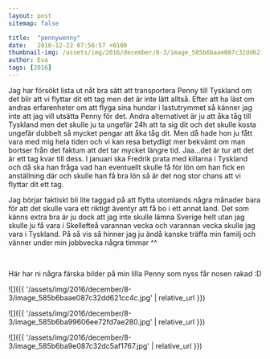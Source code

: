 ```yaml
---
layout: post
sitemap: false

title:  "pennywenny"
date:   2016-12-22 07:56:57 +0100
thumbnail-img: /assets/img/2016/december/8-3/image_585b6baae087c32dd621cc4c.jpg
author: Eva
tags: [2016]
---
```


Jag har försökt lista ut nåt bra sätt att transportera Penny till Tyskland om det blir att vi flyttar dit ett tag men det är inte lätt alltså. Efter att ha läst om andras erfarenheter om att flyga sina hundar i lastutrymmet så känner jag inte att jag vill utsätta Penny för det. Andra alternativet är ju att åka tåg till Tyskland men det skulle ju ta ungefär 24h att ta sig dit och det skulle kosta ungefär dubbelt så mycket pengar att åka tåg dit. Men då hade hon ju fått vara med mig hela tiden och vi kan resa betydligt mer bekvämt om man bortser från det faktum att det tar mycket längre tid. Jaa...det är tur att det är ett tag kvar till dess. I januari ska Fredrik prata med killarna i Tyskland och då ska han fråga vad han eventuellt skulle få för lön om han fick en anställning där och skulle han få bra lön så är det nog stor chans att vi flyttar dit ett tag. 

Jag börjar faktiskt bli lite taggad på att flytta utomlands några månader bara för att det skulle vara ett riktigt äventyr att få bo i ett annat land. Det som känns extra bra är ju dock att jag inte skulle lämna Sverige helt utan jag skulle ju få vara i Skellefteå varannan vecka och varannan vecka skulle jag vara i Tyskland. På så vis så hinner jag ju ändå kanske träffa min familj och vänner under min jobbvecka några timmar ^^ 




 




Här har ni några färska bilder på min lilla Penny som nyss får nosen rakad :D

![]({{ '/assets/img/2016/december/8-3/image_585b6baae087c32dd621cc4c.jpg'  | relative_url }})

![]({{ '/assets/img/2016/december/8-3/image_585b6ba99606ee72fd7ae280.jpg'  | relative_url }})

![]({{ '/assets/img/2016/december/8-3/image_585b6ba9e087c32dc5af1767.jpg'  | relative_url }})

